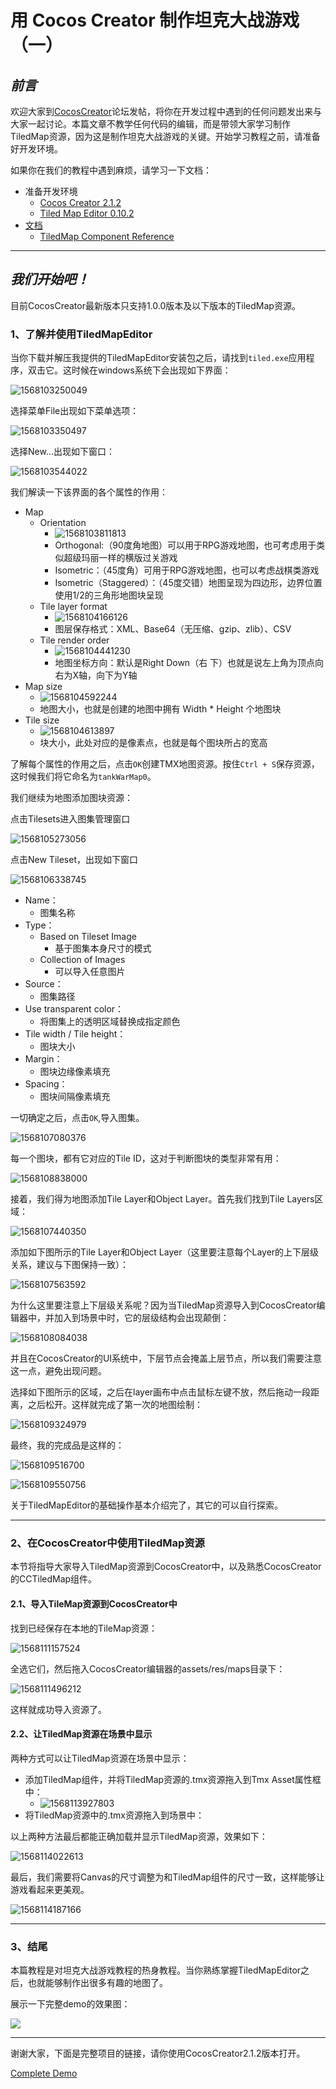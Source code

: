# 用 Cocos Creator 制作坦克大战游戏（一）



## *前言*

欢迎大家到[CocosCreator](https://discuss.cocos2d-x.org/)论坛发帖，将你在开发过程中遇到的任何问题发出来与大家一起讨论。本篇文章不教学任何代码的编辑，而是带领大家学习制作TiledMap资源，因为这是制作坦克大战游戏的关键。开始学习教程之前，请准备好开发环境。

如果你在我们的教程中遇到麻烦，请学习一下文档：

- 准备开发环境
  - [Cocos Creator 2.1.2](http://cocos2d-x.org/filedown/CocosCreator_v2.1.2_win)
  - [Tiled Map Editor 0.10.2](https://github.com/Jno1995/TiledMapEditor)
- [文档](https://docs.cocos.com/creator/manual/en/)
  - [TiledMap Component Reference](https://docs.cocos.com/creator/manual/en/components/tiledmap.html?h=tiledmap)

------



## *我们开始吧！*

目前CocosCreator最新版本只支持1.0.0版本及以下版本的TiledMap资源。

### 1、了解并使用TiledMapEditor

当你下载并解压我提供的TiledMapEditor安装包之后，请找到`tiled.exe`应用程序，双击它。这时候在windows系统下会出现如下界面：

![1568103250049](https://github.com/Jno1995/CocosCreator-game-tutorials/blob/master/tankWar_%E6%95%99%E7%A8%8B/%E7%94%A8%20Cocos%20Creator%20%E5%88%B6%E4%BD%9C%E5%9D%A6%E5%85%8B%E5%A4%A7%E6%88%98%E6%B8%B8%E6%88%8F(%E4%B8%80)/images/1568103250049.png)

选择菜单File出现如下菜单选项：

![1568103350497](https://github.com/Jno1995/CocosCreator-game-tutorials/blob/master/tankWar_%E6%95%99%E7%A8%8B/%E7%94%A8%20Cocos%20Creator%20%E5%88%B6%E4%BD%9C%E5%9D%A6%E5%85%8B%E5%A4%A7%E6%88%98%E6%B8%B8%E6%88%8F(%E4%B8%80)/images/1568103350497.png)

选择New...出现如下窗口：

![1568103544022](https://github.com/Jno1995/CocosCreator-game-tutorials/blob/master/tankWar_%E6%95%99%E7%A8%8B/%E7%94%A8%20Cocos%20Creator%20%E5%88%B6%E4%BD%9C%E5%9D%A6%E5%85%8B%E5%A4%A7%E6%88%98%E6%B8%B8%E6%88%8F(%E4%B8%80)/images/1568103544022.png)

我们解读一下该界面的各个属性的作用：

* Map
  * Orientation 
    * ![1568103811813](https://github.com/Jno1995/CocosCreator-game-tutorials/blob/master/tankWar_%E6%95%99%E7%A8%8B/%E7%94%A8%20Cocos%20Creator%20%E5%88%B6%E4%BD%9C%E5%9D%A6%E5%85%8B%E5%A4%A7%E6%88%98%E6%B8%B8%E6%88%8F(%E4%B8%80)/images/1568103811813.png)
    * Orthogonal:（90度角地图）可以用于RPG游戏地图，也可考虑用于类似超级玛丽一样的横版过关游戏
    * Isometric：（45度角）可用于RPG游戏地图，也可以考虑战棋类游戏 
    * Isometric（Staggered）：（45度交错）地图呈现为四边形，边界位置使用1/2的三角形地图块呈现
  * Tile layer format
    * ![1568104166126](https://github.com/Jno1995/CocosCreator-game-tutorials/blob/master/tankWar_%E6%95%99%E7%A8%8B/%E7%94%A8%20Cocos%20Creator%20%E5%88%B6%E4%BD%9C%E5%9D%A6%E5%85%8B%E5%A4%A7%E6%88%98%E6%B8%B8%E6%88%8F(%E4%B8%80)/images/1568104166126.png)
    * 图层保存格式：XML、Base64（无压缩、gzip、zlib）、CSV 
  * Tile render order
    * ![1568104441230](https://github.com/Jno1995/CocosCreator-game-tutorials/blob/master/tankWar_%E6%95%99%E7%A8%8B/%E7%94%A8%20Cocos%20Creator%20%E5%88%B6%E4%BD%9C%E5%9D%A6%E5%85%8B%E5%A4%A7%E6%88%98%E6%B8%B8%E6%88%8F(%E4%B8%80)/images/1568104441230.png)
    * 地图坐标方向：默认是Right Down（右 下）也就是说左上角为顶点向右为X轴，向下为Y轴 
* Map size
  * ![1568104592244](https://github.com/Jno1995/CocosCreator-game-tutorials/blob/master/tankWar_%E6%95%99%E7%A8%8B/%E7%94%A8%20Cocos%20Creator%20%E5%88%B6%E4%BD%9C%E5%9D%A6%E5%85%8B%E5%A4%A7%E6%88%98%E6%B8%B8%E6%88%8F(%E4%B8%80)/images/1568104592244.png)
  * 地图大小，也就是创建的地图中拥有 Width * Height 个地图块 
* Tile size
  * ![1568104613897](https://github.com/Jno1995/CocosCreator-game-tutorials/blob/master/tankWar_%E6%95%99%E7%A8%8B/%E7%94%A8%20Cocos%20Creator%20%E5%88%B6%E4%BD%9C%E5%9D%A6%E5%85%8B%E5%A4%A7%E6%88%98%E6%B8%B8%E6%88%8F(%E4%B8%80)/images/1568104613897.png)
  * 块大小，此处对应的是像素点，也就是每个图块所占的宽高 

了解每个属性的作用之后，点击`OK`创建TMX地图资源。按住`Ctrl + S`保存资源，这时候我们将它命名为`tankWarMap0`。

我们继续为地图添加图块资源：

点击Tilesets进入图集管理窗口

![1568105273056](https://github.com/Jno1995/CocosCreator-game-tutorials/blob/master/tankWar_%E6%95%99%E7%A8%8B/%E7%94%A8%20Cocos%20Creator%20%E5%88%B6%E4%BD%9C%E5%9D%A6%E5%85%8B%E5%A4%A7%E6%88%98%E6%B8%B8%E6%88%8F(%E4%B8%80)/images/1568105273056.png)

点击New Tileset，出现如下窗口

![1568106338745](https://github.com/Jno1995/CocosCreator-game-tutorials/blob/master/tankWar_%E6%95%99%E7%A8%8B/%E7%94%A8%20Cocos%20Creator%20%E5%88%B6%E4%BD%9C%E5%9D%A6%E5%85%8B%E5%A4%A7%E6%88%98%E6%B8%B8%E6%88%8F(%E4%B8%80)/images/1568106338745.png)

* Name：
  * 图集名称
* Type：
  * Based  on Tileset Image
    * 基于图集本身尺寸的模式
  * Collection of Images
    * 可以导入任意图片
* Source：
  * 图集路径
* Use transparent color：
  * 将图集上的透明区域替换成指定颜色
* Tile width / Tile height：
  * 图块大小
* Margin：
  * 图块边缘像素填充
* Spacing：
  * 图块间隔像素填充

一切确定之后，点击`OK`,导入图集。

![1568107080376](https://github.com/Jno1995/CocosCreator-game-tutorials/blob/master/tankWar_%E6%95%99%E7%A8%8B/%E7%94%A8%20Cocos%20Creator%20%E5%88%B6%E4%BD%9C%E5%9D%A6%E5%85%8B%E5%A4%A7%E6%88%98%E6%B8%B8%E6%88%8F(%E4%B8%80)/images/1568107080376.png)

每一个图块，都有它对应的Tile ID，这对于判断图块的类型非常有用：

![1568108838000](https://github.com/Jno1995/CocosCreator-game-tutorials/blob/master/tankWar_%E6%95%99%E7%A8%8B/%E7%94%A8%20Cocos%20Creator%20%E5%88%B6%E4%BD%9C%E5%9D%A6%E5%85%8B%E5%A4%A7%E6%88%98%E6%B8%B8%E6%88%8F(%E4%B8%80)/images/1568108838000.png)

接着，我们得为地图添加Tile Layer和Object Layer。首先我们找到Tile Layers区域：

![1568107440350](https://github.com/Jno1995/CocosCreator-game-tutorials/blob/master/tankWar_%E6%95%99%E7%A8%8B/%E7%94%A8%20Cocos%20Creator%20%E5%88%B6%E4%BD%9C%E5%9D%A6%E5%85%8B%E5%A4%A7%E6%88%98%E6%B8%B8%E6%88%8F(%E4%B8%80)/images/1568107440350.png)

添加如下图所示的Tile Layer和Object Layer（这里要注意每个Layer的上下层级关系，建议与下图保持一致）：

![1568107563592](https://github.com/Jno1995/CocosCreator-game-tutorials/blob/master/tankWar_%E6%95%99%E7%A8%8B/%E7%94%A8%20Cocos%20Creator%20%E5%88%B6%E4%BD%9C%E5%9D%A6%E5%85%8B%E5%A4%A7%E6%88%98%E6%B8%B8%E6%88%8F(%E4%B8%80)/images/1568107563592.png)

为什么这里要注意上下层级关系呢？因为当TiledMap资源导入到CocosCreator编辑器中，并加入到场景中时，它的层级结构会出现颠倒：

![1568108084038](https://github.com/Jno1995/CocosCreator-game-tutorials/blob/master/tankWar_%E6%95%99%E7%A8%8B/%E7%94%A8%20Cocos%20Creator%20%E5%88%B6%E4%BD%9C%E5%9D%A6%E5%85%8B%E5%A4%A7%E6%88%98%E6%B8%B8%E6%88%8F(%E4%B8%80)/images/1568108084038.png)

并且在CocosCreator的UI系统中，下层节点会掩盖上层节点，所以我们需要注意这一点，避免出现问题。

选择如下图所示的区域，之后在layer画布中点击鼠标左键不放，然后拖动一段距离，之后松开。这样就完成了第一次的地图绘制：

![1568109324979](https://github.com/Jno1995/CocosCreator-game-tutorials/blob/master/tankWar_%E6%95%99%E7%A8%8B/%E7%94%A8%20Cocos%20Creator%20%E5%88%B6%E4%BD%9C%E5%9D%A6%E5%85%8B%E5%A4%A7%E6%88%98%E6%B8%B8%E6%88%8F(%E4%B8%80)/images/1568109324979.png)

最终，我的完成品是这样的：

![1568109516700](https://github.com/Jno1995/CocosCreator-game-tutorials/blob/master/tankWar_%E6%95%99%E7%A8%8B/%E7%94%A8%20Cocos%20Creator%20%E5%88%B6%E4%BD%9C%E5%9D%A6%E5%85%8B%E5%A4%A7%E6%88%98%E6%B8%B8%E6%88%8F(%E4%B8%80)/images/1568109516700.png)

![1568109550756](https://github.com/Jno1995/CocosCreator-game-tutorials/blob/master/tankWar_%E6%95%99%E7%A8%8B/%E7%94%A8%20Cocos%20Creator%20%E5%88%B6%E4%BD%9C%E5%9D%A6%E5%85%8B%E5%A4%A7%E6%88%98%E6%B8%B8%E6%88%8F(%E4%B8%80)/images/1568109550756.png)

关于TiledMapEditor的基础操作基本介绍完了，其它的可以自行探索。

---



### 2、在CocosCreator中使用TiledMap资源

本节将指导大家导入TiledMap资源到CocosCreator中，以及熟悉CocosCreator的CCTiledMap组件。

#### 2.1、导入TileMap资源到CocosCreator中

找到已经保存在本地的TileMap资源：

![1568111157524](https://github.com/Jno1995/CocosCreator-game-tutorials/blob/master/tankWar_%E6%95%99%E7%A8%8B/%E7%94%A8%20Cocos%20Creator%20%E5%88%B6%E4%BD%9C%E5%9D%A6%E5%85%8B%E5%A4%A7%E6%88%98%E6%B8%B8%E6%88%8F(%E4%B8%80)/images/1568111157524.png)

全选它们，然后拖入CocosCreator编辑器的assets/res/maps目录下：

![1568111496212](https://github.com/Jno1995/CocosCreator-game-tutorials/blob/master/tankWar_%E6%95%99%E7%A8%8B/%E7%94%A8%20Cocos%20Creator%20%E5%88%B6%E4%BD%9C%E5%9D%A6%E5%85%8B%E5%A4%A7%E6%88%98%E6%B8%B8%E6%88%8F(%E4%B8%80)/images/1568111496212.png)

这样就成功导入资源了。

#### 2.2、让TiledMap资源在场景中显示

两种方式可以让TiledMap资源在场景中显示：

* 添加TiledMap组件，并将TiledMap资源的.tmx资源拖入到Tmx Asset属性框中：
  * ![1568113927803](https://github.com/Jno1995/CocosCreator-game-tutorials/blob/master/tankWar_%E6%95%99%E7%A8%8B/%E7%94%A8%20Cocos%20Creator%20%E5%88%B6%E4%BD%9C%E5%9D%A6%E5%85%8B%E5%A4%A7%E6%88%98%E6%B8%B8%E6%88%8F(%E4%B8%80)/images/1568113927803.png)
* 将TiledMap资源中的.tmx资源拖入到场景中：

以上两种方法最后都能正确加载并显示TiledMap资源，效果如下：

![1568114022613](https://github.com/Jno1995/CocosCreator-game-tutorials/blob/master/tankWar_%E6%95%99%E7%A8%8B/%E7%94%A8%20Cocos%20Creator%20%E5%88%B6%E4%BD%9C%E5%9D%A6%E5%85%8B%E5%A4%A7%E6%88%98%E6%B8%B8%E6%88%8F(%E4%B8%80)/images/1568114022613.png)

最后，我们需要将Canvas的尺寸调整为和TiledMap组件的尺寸一致，这样能够让游戏看起来更美观。

![1568114187166](https://github.com/Jno1995/CocosCreator-game-tutorials/blob/master/tankWar_%E6%95%99%E7%A8%8B/%E7%94%A8%20Cocos%20Creator%20%E5%88%B6%E4%BD%9C%E5%9D%A6%E5%85%8B%E5%A4%A7%E6%88%98%E6%B8%B8%E6%88%8F(%E4%B8%80)/images/1568114187166.png)

---

### 3、结尾

本篇教程是对坦克大战游戏教程的热身教程。当你熟练掌握TiledMapEditor之后，也就能够制作出很多有趣的地图了。

展示一下完整demo的效果图：

![](https://github.com/Jno1995/CocosCreator-game-tutorials/blob/master/tankWar_%E6%95%99%E7%A8%8B/%E7%94%A8%20Cocos%20Creator%20%E5%88%B6%E4%BD%9C%E5%9D%A6%E5%85%8B%E5%A4%A7%E6%88%98%E6%B8%B8%E6%88%8F(%E4%B8%80)/images/GIF.gif)

---

谢谢大家，下面是完整项目的链接，请你使用CocosCreator2.1.2版本打开。

[Complete Demo](https://github.com/Jno1995/Tank-War)

